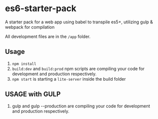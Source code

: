 # es6-starter-pack

A starter pack for a web app using babel to transpile es5+, utilizing gulp &amp; webpack for compilation

All development files are in the `/app` folder.

## Usage

1. `npm install`
2. `build:dev` and `build:prod` npm scripts are compiling your code for development and production respectively.
3. `npm start` is starting a `lite-server` inside the build folder

## USAGE with GULP

1. gulp and gulp --production are compiling your code for development and production respectively.
